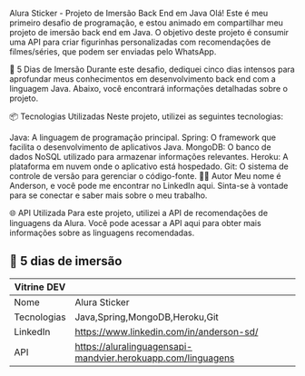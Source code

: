 Alura Sticker - Projeto de Imersão Back End em Java
Olá! Este é meu primeiro desafio de programação, e estou animado em compartilhar meu projeto de imersão back end em Java. O objetivo deste projeto é consumir uma API para criar figurinhas personalizadas com recomendações de filmes/séries, que podem ser enviadas pelo WhatsApp.

🚀 5 Dias de Imersão
Durante este desafio, dediquei cinco dias intensos para aprofundar meus conhecimentos em desenvolvimento back end com a linguagem Java. Abaixo, você encontrará informações detalhadas sobre o projeto.

📦 Tecnologias Utilizadas
Neste projeto, utilizei as seguintes tecnologias:

Java: A linguagem de programação principal.
Spring: O framework que facilita o desenvolvimento de aplicativos Java.
MongoDB: O banco de dados NoSQL utilizado para armazenar informações relevantes.
Heroku: A plataforma em nuvem onde o aplicativo está hospedado.
Git: O sistema de controle de versão para gerenciar o código-fonte.
🧑‍💼 Autor
Meu nome é Anderson, e você pode me encontrar no LinkedIn aqui. Sinta-se à vontade para se conectar e saber mais sobre o meu trabalho.

🌐 API Utilizada
Para este projeto, utilizei a API de recomendações de linguagens da Alura. Você pode acessar a API aqui para obter mais informações sobre as linguagens recomendadas.

## 🤿 5 dias de imersão

| Vitrine DEV |                                                              |
|-------------|--------------------------------------------------------------|
| Nome        | Alura Sticker                                                |
| Tecnologias | Java,Spring,MongoDB,Heroku,Git                               |
| LinkedIn     | https://www.linkedin.com/in/anderson-sd/                    |
| API         | https://aluralinguagensapi-mandvier.herokuapp.com/linguagens |
